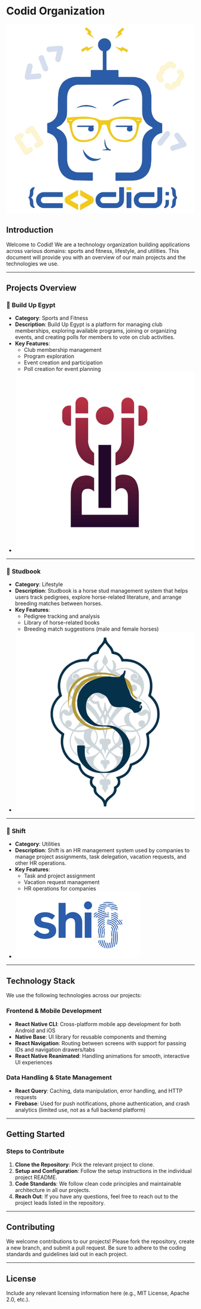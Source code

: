 # Codid Organization

![Codid Logo](/logo.jpg)

## Introduction
Welcome to Codid! We are a technology organization building applications across various domains: sports and fitness, lifestyle, and utilities. This document will provide you with an overview of our main projects and the technologies we use.

---

## Projects Overview

### 🚀 **Build Up Egypt**
   - **Category**: Sports and Fitness
   - **Description**: Build Up Egypt is a platform for managing club memberships, exploring available programs, joining or organizing events, and creating polls for members to vote on club activities.
   - **Key Features**:
     - Club membership management
     - Program exploration
     - Event creation and participation
     - Poll creation for event planning
   - ![Build Up Egypt Logo](/Buildup.jpg)

---

### 🐴 **Studbook**
   - **Category**: Lifestyle
   - **Description**: Studbook is a horse stud management system that helps users track pedigrees, explore horse-related literature, and arrange breeding matches between horses.
   - **Key Features**:
     - Pedigree tracking and analysis
     - Library of horse-related books
     - Breeding match suggestions (male and female horses)
   - ![Studbook Logo](/Studbook.jpg)

---

### 💼 **Shift**
   - **Category**: Utilities
   - **Description**: Shift is an HR management system used by companies to manage project assignments, task delegation, vacation requests, and other HR operations.
   - **Key Features**:
     - Task and project assignment
     - Vacation request management
     - HR operations for companies
   - ![Shift Logo](/Shift.jpg)

---

## Technology Stack

We use the following technologies across our projects:

### Frontend & Mobile Development
- **React Native CLI**: Cross-platform mobile app development for both Android and iOS
- **Native Base**: UI library for reusable components and theming
- **React Navigation**: Routing between screens with support for passing IDs and navigation drawers/tabs
- **React Native Reanimated**: Handling animations for smooth, interactive UI experiences

### Data Handling & State Management
- **React Query**: Caching, data manipulation, error handling, and HTTP requests
- **Firebase**: Used for push notifications, phone authentication, and crash analytics (limited use, not as a full backend platform)

---

## Getting Started

### Steps to Contribute
1. **Clone the Repository**: Pick the relevant project to clone.
2. **Setup and Configuration**: Follow the setup instructions in the individual project README.
3. **Code Standards**: We follow clean code principles and maintainable architecture in all our projects.
4. **Reach Out**: If you have any questions, feel free to reach out to the project leads listed in the repository.

---

## Contributing

We welcome contributions to our projects! Please fork the repository, create a new branch, and submit a pull request. Be sure to adhere to the coding standards and guidelines laid out in each project.

---

## License
Include any relevant licensing information here (e.g., MIT License, Apache 2.0, etc.).


